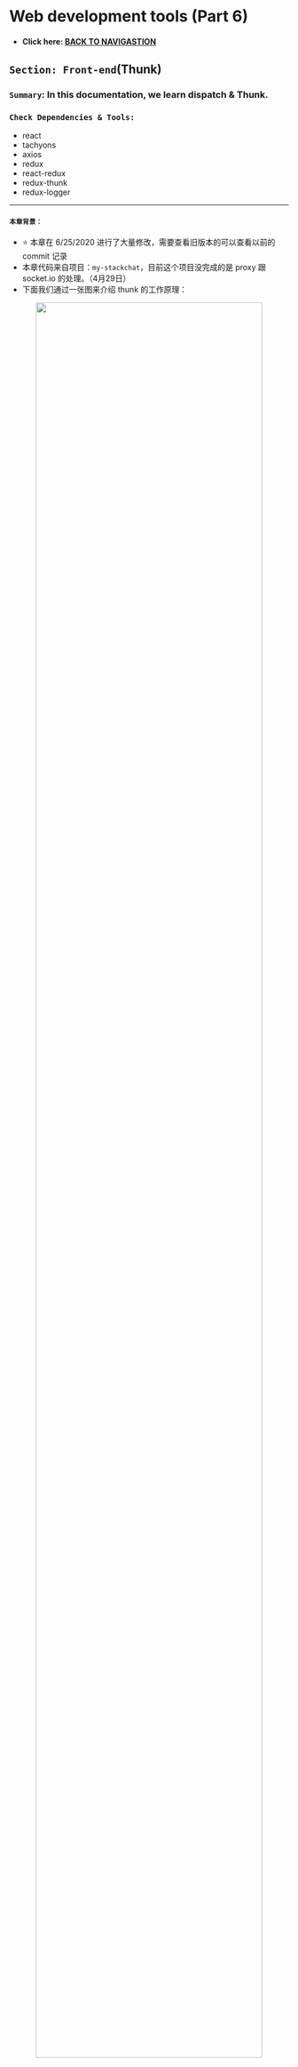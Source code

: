 # Web development tools (Part 6)

- #### Click here: [BACK TO NAVIGASTION](https://github.com/DonghaoWu/WebDev-tools-demo/blob/master/README.md)

## `Section: Front-end`(Thunk)

### `Summary`: In this documentation, we learn dispatch & Thunk.

### `Check Dependencies & Tools:`

- react
- tachyons
- axios
- redux
- react-redux
- redux-thunk
- redux-logger

------------------------------------------------------------

#### `本章背景：`
- :star: 本章在 6/25/2020 进行了大量修改，需要查看旧版本的可以查看以前的 commit 记录
- 本章代码来自项目：`my-stackchat`，目前这个项目没完成的是 proxy 跟 socket.io 的处理。（4月29日）
- 下面我们通过一张图来介绍 thunk 的工作原理：

<p align="center">
<img src="../assets/w23.png" width=90%>
</p>

- 本章最重要的几个观点：
  1. `actionCreator`实际上就是一个 return `object` 的 `fucntion`，`action`实际上就是一个 `object`，这是基础点。

  2. :star:`thunkMiddleware` 是一个使用在 `redux` 中的中间件，目的是为了将函数打包，简化 `component` 的代码，起锦上添花的作用。所以 `thunkMiddleware` 完全可以不使用，且只使用在 `redux` 中，`react` 用不到。

  3. Within our thunk function, we can perform all the side effects and AJAX we want. When we're done performing side effects, it is very likely that we will end up dispatching another action (or even another thunk), and the process repeats. __`(Important)`__

  4. 大胆想象，在一个 thunk 里面引用的 `dispatch` 的参数也是一个 `function` ，这就成为了嵌套的 `thunk` 。

### <span id="6.0">`Brief Contents & codes position`</span>

- #### Click here: [BACK TO NAVIGASTION](https://github.com/DonghaoWu/WebDev-tools-demo/blob/master/README.md)

- [6.1 Dispatch an object / sync function.](#6.1)
- [6.2 How to make async action without thunk middleware?](#6.2)
- [6.3 Dispatch a function using thunk middleware.](#6.3)
- [6.4 My understanding.](#6.4)
- [6.5 More material.](#6.5)
- [6.6 Thunk 使用规范.](#6.6)

------------------------------------------------------------

### <span id="6.1">`Step1: Dispatch an object / sync function.`</span>

- #### Click here: [BACK TO CONTENT](#6.0)

- Edition 1:
  1. Set up:

  ```js
  import { createStore } from 'redux';

  const WRITE_MESSAGE = 'WRITE_MESSAGE';

  export const writeMessage = (inputContent) => {
      return {
          type: WRITE_MESSAGE,
          payload: inputContent,
      };
  }

  const initialState = {
      newMessageEntry: '',
  }

  const reducer = (state = initialState, action) => {
    switch (action.type) {
        case WRITE_MESSAGE:
            return { ...state, newMessageEntry: action.payload };
        default:
            return state;
    }
  }

  export default createStore(reducer);
  ```

  2. Execute the action by using `dispatch`

    ```js
    import React, { Component } from 'react';
    import store from '../store';
    import { writeMessage, postMessage } from '../store';
    import axios from 'axios';
    import socket from '../socket'


    export default class NewMessageEntry extends Component {
      constructor() {
        super();
        this.state = store.getState();
      }

      componentDidMount() {
        this.unsubscribe = store.subscribe(() => this.setState(store.getState()));
      }

      componentWillUnmount() {
        this.unsubscribe();
      }

      handleChange = (evt) => {
        store.dispatch(writeMessage(evt.target.value))
      }

      handleSubmit = (evt) => {
        event.preventDefault();
        const content = this.state.newMessageEntry;
        const channelId = this.props.channelId;

        store.dispatch(postMessage(content, channelId, this.state.nameEntry))
      }

      render() {
        return (
          <form id="new-message-form" onSubmit={this.handleSubmit}>
            <div className="input-group input-group-lg">
              <input
                className="form-control"
                type="text"
                name="content"
                placeholder="Say something nice..."
                value={this.state.newMessageEntry}
                onChange={this.handleChange}
              />
              <span className="input-group-btn">
                <button className="btn btn-default" type="submit">Chat!</button>
              </span>
            </div>
          </form>
        );
      }
    }
    ```

#### `Comment:`
1. 核心代码：
  ```jsx
  export const writeMessage = (inputContent) => {
      return {
          type: WRITE_MESSAGE,
          payload: inputContent,
      };
  }

  handleChange = (evt) => {
      store.dispatch(writeMessage(evt.target.value))
  }

  // ...
  onChange={this.handleChange}
  ```
2. 解说:

    1. 用户输入，引发 `onChange` 对应的函数 `handleChange`;
    2. `onChange` 引发时会产生一个变量，可以命名为 `evt` 或 `event`，这个变量自动注入 `handleChange` 需要的第一个参数中，输入的变量值为 `evt.target.value`。

    3. 执行：

    ```jsx
    store.dispatch(writeMessage(evt.target.value));
    ```

    4. 先执行：
    ```jsx
    writeMessage(evt.target.value);
    ```

    5. 实际得到：
    ```jsx
    store.dispatch({
      type: WRITE_MESSAGE,
      payload: evt.target.value,
    });
    ```
  
3. dispatch:

    1. 在这里，`dispatch` 的参数其实是一个 `object`，所以最原始的方法是不用定义 action，而是写成：

    ```jsx
    handleChange = (evt) => {
      store.dispatch({
        type: WRITE_MESSAGE,
        payload: evt.target.value,
      });
    }
    ```

    2. 由以上可知，`actionCreator`实际上就是一个生成 `object` 的 `fucntion`，`action`实际上就是一个 `object`。

    3. 当 `dispatch` 把 `object` 派送出去之后，`reducer`就自动接受这个`object`，然后改变对应的 `state`。
    
    4. :star: 6/25 补充：目前在没有 `thunkMiddleware`的情况下，dispatch 只能以 `object` 或者 `生成 object 的 sync 函数为主`。

### <span id="6.2">`Step2: How to make async action without thunk middleware？`</span>

- #### Click here: [BACK TO CONTENT](#6.0)

- Edition 2:
  1. Set up:

  ```js
  import { createStore } from 'redux';

  const GOT_MESSAGES_FROM_SERVER = 'GOT_MESSAGES_FROM_SERVER';

  export const gotMessagesFromServer = (messages) => {
      return {
          type: GOT_MESSAGES_FROM_SERVER,
          payload: messages,
      }
  }

  const initialState = {
    messages: []
  }

  const reducer = (state = initialState, action) => {
    switch (action.type) {
        case GOT_MESSAGES_FROM_SERVER:
            return { ...state, messages: [...action.payload] };
        default:
            return state;
    }
  }
  ```

  2. Execute the async action by using `dispatch`.

    ```jsx
    import React, { Component } from 'react';
    import Message from './Message';
    import NewMessageEntry from './NewMessageEntry';
    import axios from 'axios';
    import store from '../store';
    import { gotMessagesFromServer } from '../store';

    export default class MessagesList extends Component {

      constructor() {
        super();
        this.state = store.getState();
      }

      componentDidMount() {
        axios.get('/api/messages')
          .then(res => res.data)
          .then(messages => store.dispatch(gotMessagesFromServer(messages)));

        this.unsubscribe = store.subscribe(() => this.setState(store.getState()));
      }

      componentWillUnmount() {
        this.unsubscribe();
      }

      render() {

        const channelId = Number(this.props.match.params.channelId);
        const messages = this.state.messages;
        const filteredMessages = messages.filter(message => message.channelId === channelId);
        return (
          <div>
            <ul className="media-list">
              {filteredMessages.map(message => <Message message={message} key={message.id} />)}
            </ul>
            <NewMessageEntry channelId={channelId} />
          </div>
        );
      }
    }
    ```

#### `Comment:`
1. 核心代码：

    ```jsx
    componentDidMount() {
      axios.get('/api/messages')
        .then(res => res.data)
        .then(messages => store.dispatch(gotMessagesFromServer(messages)));

      this.unsubscribe = store.subscribe(() => this.setState(store.getState()));
    }
    ```

2. 解说：
    1. 这里的原理就是把 dispatch 放在 promise 的最后端，当 async action 完成后把得到的结果打包成 `object` 派发出去。

    2. 这里说明就算不用 `middleware` ，也可以完成 `async action`，然后至于为什么引入`thunkMiddleware` 是因为想把 `component` 中的函数部分分离到独立文件，然后把所有的函数代码集中管理。

### <span id="6.3">`Step3: Dispatch a function using thunk middleware.`</span>

- #### Click here: [BACK TO CONTENT](#6.0)

- Import and apply the middleware.
  ```jsx
  import { createStore, applyMiddleware } from 'redux';
  import thunkMiddleware from 'redux-thunk';

  export default createStore(reducer, applyMiddleware(thunkMiddleware));
  ```

- Convert the old code.

  - Previous function:
  ```jsx
  componentDidMount() {
    axios.get('/api/messages')
      .then(res => res.data)
      .then(messages => store.dispatch(gotMessagesFromServer(messages)));

    this.unsubscribe = store.subscribe(() => this.setState(store.getState()));
  }
  ```

  - New function (Thunk):
  ```jsx
  import store from '../store';

  const gotNewMessageFromServer = (message) => {
    return {
        type: GOT_NEW_MESSAGE_FROM_SERVER,
        payload: message
    };
  }

  const fetchMessages = () => {
    return (dispatch) => {
        axios.get('/api/messages')
            .then(res => res.data)
            .then(messages => dispatch(gotMessagesFromServer(messages)));
    }
  }

  componentDidMount() {
    store.dispatch(fetchMessages());

    this.unsubscribe = store.subscribe(() => this.setState(store.getState()));
  }
  ```

#### `Comment:`
```diff
- componentDidMount() {
-    axios.get('/api/messages')
-     .then(res => res.data)
-      .then(messages => store.dispatch(gotMessagesFromServer(messages)));
-    this.unsubscribe = store.subscribe(() => this.setState(store.getState()));
- }

+ componentDidMount() {
+    store.dispatch(fetchMessages());
+    this.unsubscribe = store.subscribe(() => this.setState(store.getState()));
+ }
```
1. :star2: 主要变化是原来的 `dispatch` 只能以 `object` 为参数，引进 `thunkMiddleware` 之后 `dispatch` 可以是 `function` 。执行过程是如果 `dispatch` 的参数是 `function` 时，它会马上执行这个 `function` ，而由于这个函数是一个 `async function`，它会一直等着整个 `promise` 完成之后然后再调用 `dispatch` 结果（`object`）到 `reducer`。

2. 一个很重要的认识是，`thunkMiddleware` 是一个使用在 `redux` 中的中间件，目的是为了将函数打包，简化 `component` 的代码，起锦上添花的作用。所以 `thunkMiddleware` __完全可以不使用__，且只使用在 `redux` 中，`react` 用不到。

3. Thunk 的英文资料整理在 `step5`。

### <span id="6.4">`Step4: My understanding.`</span>

- #### Click here: [BACK TO CONTENT](#6.0)

1. 既然 `dispatch` 是用来派发 `actionCreator` 生成的对象，那么如果按照这个逻辑，如果我有一个 `async function` 返回一个对象，是不是可以通过直接 `dispatch` 这个对象从而完成任务，而不用使用 `thunk` 来实现？按照上面的想法，我写了这个：

    ```jsx
    export const fetchMessages = () => {
        axios.get('/api/messages')
            .then(res => res.data)
            .then(messages => {
                return {
                    action: GOT_MESSAGES_FROM_SERVER,
                    payload: messages,
                }
            });
    }
    ```

2. 以上结果是行不通的，具体原因是 sync function 会马上返回 `object`，async function 是没有 `return` 的概念，async function 的返回值只能是 `undefined`，在 `sync thread` 下不能使用 `async thread` 的结果。上面这个 `fetchMessages()` 返回的是 `undefined`。

3. dispatch 使用的是同步动作，它必须马上返回一个现成的 object，显然作为 async 动作的 axio.get 跟普通的 sync 函数不一样，promise 函数的 callback 是放在 event loop 中等所有 sync 函数完成之后才按序执行，所以是无法马上提供值。所以在这个情况下，需要 thunk，把 dispatch 放进 promise 链内，等待对应 callback 执行有结果后再 dispatch，而不能把 dispatch 放在 promise 的头端。

4. (4月29日) 为什么 thunk 适用于 async operation？ 一开始的 dispatch 是用来派发 sync 执行模式下得到的或者现成的 object；因为 async operation 的运作使 dispatch 无法马上得到并派发 object ，而需要把 dispatch 放在 async operation 过程中（比如 promise 链）才能实现派发 object。

    1. 所以一个 thunk 应用的典型例子是 dispatch 一个函数（这里称为 A），A 是一个包含 dispatch 为参数的 promise，`当 thunk 运行时，就是运行 A，也就是运行 promise，且在 promise 链中把结果 dispatch 出去。`如本章里面的

    ```js
    const fetchMessages = () => {
      return (dispatch) => {
          axios.get('/api/messages')
              .then(res => res.data)
              .then(messages => dispatch(gotMessagesFromServer(messages)));
      }
    }
    ```

    2. 另外一种写法，使用 async/await，需要注明的是，这也是在使用 promise，不过表现形式不一样。

    ```js
    export const fetchMessages = () => {
        return async (dispatch) => {
            const res = await axios.get('/api/messages');
            const messages = res.data;
            dispatch(gotMessagesFromServer(messages));
        }
    }
    ```

5. 最后再强调一下，thunk 的作用是将程序的函数部分跟 html 部分分割，让整起来看起来更容易维护。`但是没有使用 thunk 是完全没有问题的，一点也不会影响功能实现。`

6. :star::star::star: 6/25/2020:
  - dispatch an object: 派发一个 object 到 reducer。
  - dispatch a function（典型例子：thunkMiddleware + async + dispatch 为参数）:运行 function。

:star: thunk的解释：本质是一个 function，进一步解释是一个会返回函数的函数，这个子函数是以 dispatch 为参数的 async 函数。如下函数就是一个 thunk:

```js
const fetchMessages = () => {
  return (dispatch) => {
      axios.get('/api/messages')
          .then(res => res.data)
          .then(messages => dispatch(gotMessagesFromServer(messages)));
  }
}
```

### <span id="6.5">`Step5: More materials.`</span>

- #### Click here: [BACK TO CONTENT](#6.0)

1. With thunkMiddleware, whenever we use store.dispatch, it will be a three-step process:

    1. The store checks to see if the thing we passed to `dispatch` is a regular object or a function. 
      a. If it's a function, the store invokes that function immediately and passes the `dispatch` and `getState` methods to it as arguments. Do not move on to step 2.
      b. If it's a regular object, move on to step 2.
    2. The store invokes our reducer with the action and the previous state, and sets the return value 
      as the new state.
    3. The store invokes all listeners that have been registered with it (via `store.subscribe`).

2. Before, our reducer expected an action to be a plain JavaScript object with some identifying type field. However, thunk middleware will give us a powerful new ability: instead of dispatching an action object, we can dispatch a function! When thunkMiddleware sees that we've dispatched a function instead of a regular object, it will say,

    1. Hey! This isn't a regular action! It's a function! I can't give this to the reducer, `so instead I'll invoke it and pass the store's dispatch method to it, so that whenever that side effect completes or the async action resolves, they can use it to dispatch a new action with whatever data they get.` (这句很重要，middlware 里面继续处理 async function，外面依然处理同步函数！)

3. `Thunk`: a function that we can pass to "store.dispatch" if we configure our store with "thunkMiddleware". If we dispatch a thunk, the thunk middleware will invoke the function and pass the store's "dispatch" and "getState" methods to it. Thunks are a desirable place to perform side effects (like AJAX requests) because it de-clutters our components, and because `they make it easy to eventually dispatch other actions when some asynchronous behavior resolves.`(这句很重要！)

4. Within our thunk function, we can perform all the side effects and AJAX we want. When we're done performing side effects, it is very likely that we will end up dispatching another action (or even another thunk), and the process repeats.

### <span id="6.6">`Step6: Thunk 使用规范.`</span>

- #### Click here: [BACK TO CONTENT](#6.0)

:white_check_mark:以下为部分关键代码，详细查看 __代码来源: `robot-friends-pwa (Testing part demo app.)`__
1. 引入 thunkMIddleware
```js
import { createStore, combineReducers, applyMiddleware } from 'redux';
import thunkMiddleware from 'redux-thunk';
const rootReducers = combineReducers({<YOUR REDUCERS>});
const store = createStore(rootReducers, applyMiddleware(thunkMiddleware))
```

2. 定义 action
```js
import { apiCall } from './api/api'
import {
  CHANGE_SEARCHFIELD,
  REQUEST_ROBOTS_PENDING,
  REQUEST_ROBOTS_SUCCESS,
  REQUEST_ROBOTS_FAILED
} from './constants'

// sync action
export const setSearchField = (text) => ({ type: CHANGE_SEARCHFIELD, payload: text })

// async action
export const requestRobots = () => (dispatch) => {
  dispatch({ type: REQUEST_ROBOTS_PENDING })
  apiCall('https://jsonplaceholder.typicode.com/users')
    .then(data => dispatch({ type: REQUEST_ROBOTS_SUCCESS, payload: data }))
    .catch(error => dispatch({ type: REQUEST_ROBOTS_FAILED, payload: error }))
}
```

3. Connect the actions to component.
```js
const mapDispatchToProps = (dispatch) => {
  return {
    // dispatch a sync action
    onSearchChange: (event) => dispatch(setSearchField(event.target.value)),
    // dispatch an async action
    onRequestRobots: () => dispatch(requestRobots())
  }
}

class App extends Component {
  render() {
    return <Mainpage {...this.props} />
  }
}

export default connect(mapStateToProps, mapDispatchToProps)(App);
```

4. 在 component 中调用 action。

```js
import SearchBox from '../components/SearchBox';
import Scroll from '../components/Scroll';
import ErrorBoundry from '../components/ErrorBoundry';
import Header from '../components/Header';

import './Mainpage.css';

class Mainpage extends Component {
    componentDidMount() {
        this.props.onRequestRobots();
    }

    filterRobots = () => {
        return this.props.robots.filter(robot => {
            return robot.name.toLowerCase().includes(this.props.searchField.toLowerCase());
        })
    }

    render() {
        const { robots, onSearchChange, isPending } = this.props;
        return (
            <div className='tc'>
                <Header />
                <SearchBox searchChange={onSearchChange} />
                <Scroll>
                    {
                        isPending ? <h1>Loading</h1> :
                        <ErrorBoundry>
                            <CardList robots={this.filterRobots()} />
                        </ErrorBoundry>
                    }
                </Scroll>
            </div>
        );
    }
}
```

- #### Click here: [BACK TO CONTENT](#6.0)
- #### Click here: [BACK TO NAVIGASTION](https://github.com/DonghaoWu/WebDev-tools-demo/blob/master/README.md)
